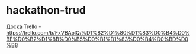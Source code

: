 # hackathon-trud

Доска Trello - https://trello.com/b/FxVBAolQ/%D1%82%D1%80%D1%83%D0%B4%D0%BE%D0%B2%D1%8B%D0%B5%D0%B1%D1%83%D0%B4%D0%BD%D0%B8
